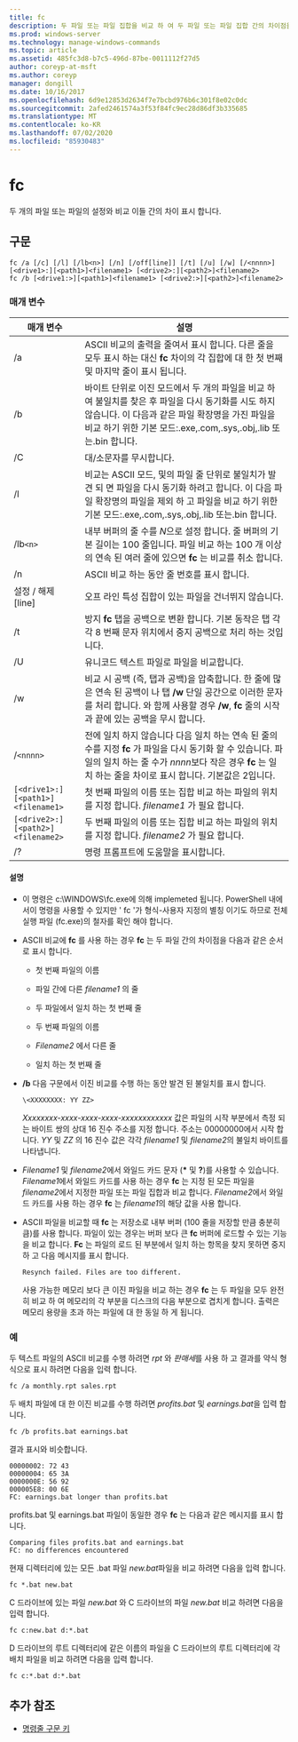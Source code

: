 ```yaml
---
title: fc
description: 두 파일 또는 파일 집합을 비교 하 여 두 파일 또는 파일 집합 간의 차이점을 표시 하는 fc 명령에 대 한 참조 문서입니다.
ms.prod: windows-server
ms.technology: manage-windows-commands
ms.topic: article
ms.assetid: 485fc3d8-b7c5-496d-87be-0011112f27d5
author: coreyp-at-msft
ms.author: coreyp
manager: dongill
ms.date: 10/16/2017
ms.openlocfilehash: 6d9e12853d2634f7e7bcbd976b6c301f8e02c0dc
ms.sourcegitcommit: 2afed2461574a3f53f84fc9ec28d86df3b335685
ms.translationtype: MT
ms.contentlocale: ko-KR
ms.lasthandoff: 07/02/2020
ms.locfileid: "85930483"
---
```

# <a name="fc"></a>fc

두 개의 파일 또는 파일의 설정와 비교 이들 간의 차이 표시 합니다.

## <a name="syntax"></a>구문

```
fc /a [/c] [/l] [/lb<n>] [/n] [/off[line]] [/t] [/u] [/w] [/<nnnn>] [<drive1>:][<path1>]<filename1> [<drive2>:][<path2>]<filename2>
fc /b [<drive1:>][<path1>]<filename1> [<drive2:>][<path2>]<filename2>
```

### <a name="parameters"></a>매개 변수

| 매개 변수 | 설명 |
| --------- | ----------- |
| /a | ASCII 비교의 출력을 줄여서 표시 합니다. 다른 줄을 모두 표시 하는 대신 **fc** 차이의 각 집합에 대 한 첫 번째 및 마지막 줄이 표시 됩니다. |
| /b | 바이트 단위로 이진 모드에서 두 개의 파일을 비교 하 여 불일치를 찾은 후 파일을 다시 동기화를 시도 하지 않습니다. 이 다음과 같은 파일 확장명을 가진 파일을 비교 하기 위한 기본 모드:.exe,.com,.sys,.obj,.lib 또는.bin 합니다. |
| /C | 대/소문자를 무시합니다. |
| /l | 비교는 ASCII 모드, 및의 파일 줄 단위로 불일치가 발견 되 면 파일을 다시 동기화 하려고 합니다. 이 다음 파일 확장명의 파일을 제외 하 고 파일을 비교 하기 위한 기본 모드:.exe,.com,.sys,.obj,.lib 또는.bin 합니다. |
| /lb`<n>` | 내부 버퍼의 줄 수를 *N*으로 설정 합니다. 줄 버퍼의 기본 길이는 100 줄입니다. 파일 비교 하는 100 개 이상의 연속 된 여러 줄에 있으면 **fc** 는 비교를 취소 합니다. |
| /n | ASCII 비교 하는 동안 줄 번호를 표시 합니다. |
| 설정 / 해제 [line] | 오프 라인 특성 집합이 있는 파일을 건너뛰지 않습니다. |
| /t | 방지 **fc** 탭을 공백으로 변환 합니다. 기본 동작은 탭 각각 8 번째 문자 위치에서 중지 공백으로 처리 하는 것입니다. |
| /U | 유니코드 텍스트 파일로 파일을 비교합니다. |
| /w | 비교 시 공백 (즉, 탭과 공백)을 압축합니다. 한 줄에 많은 연속 된 공백이 나 탭 **/w** 단일 공간으로 이러한 문자를 처리 합니다. 와 함께 사용할 경우 **/w**, **fc** 줄의 시작과 끝에 있는 공백을 무시 합니다. |
| /`<nnnn>` | 전에 일치 하지 않습니다 다음 일치 하는 연속 된 줄의 수를 지정 **fc** 가 파일을 다시 동기화 할 수 있습니다. 파일의 일치 하는 줄 수가 *nnnn*보다 작은 경우 **fc** 는 일치 하는 줄을 차이로 표시 합니다. 기본값은 2입니다. |
| `[<drive1>:][<path1>]<filename1>` | 첫 번째 파일의 이름 또는 집합 비교 하는 파일의 위치를 지정 합니다. *filename1* 가 필요 합니다. |
| `[<drive2>:][<path2>]<filename2>` | 두 번째 파일의 이름 또는 집합 비교 하는 파일의 위치를 지정 합니다. *filename2* 가 필요 합니다. |
| /? | 명령 프롬프트에 도움말을 표시합니다. |

#### <a name="remarks"></a>설명

- 이 명령은 c:\WINDOWS\fc.exe에 의해 implemeted 됩니다. PowerShell 내에서이 명령을 사용할 수 있지만 ' fc '가 형식-사용자 지정의 별칭 이기도 하므로 전체 실행 파일 (fc.exe)의 철자를 확인 해야 합니다.

- ASCII 비교에 **fc** 를 사용 하는 경우 **fc** 는 두 파일 간의 차이점을 다음과 같은 순서로 표시 합니다.

  - 첫 번째 파일의 이름

  - 파일 간에 다른 *filename1* 의 줄

  - 두 파일에서 일치 하는 첫 번째 줄

  - 두 번째 파일의 이름

  - *Filename2* 에서 다른 줄

  - 일치 하는 첫 번째 줄

- **/b** 다음 구문에서 이진 비교를 수행 하는 동안 발견 된 불일치를 표시 합니다.

    `\<XXXXXXXX: YY ZZ>`

    *Xxxxxxxx-xxxx-xxxx-xxxx-xxxxxxxxxxxx* 값은 파일의 시작 부분에서 측정 되는 바이트 쌍의 상대 16 진수 주소를 지정 합니다. 주소는 00000000에서 시작 합니다. *YY* 및 *ZZ* 의 16 진수 값은 각각 *filename1* 및 *filename2*의 불일치 바이트를 나타냅니다.

- *Filename1* 및 *filename2*에서 와일드 카드 문자 (**&#42;** 및 **?**)를 사용할 수 있습니다. *Filename1*에서 와일드 카드를 사용 하는 경우 **fc** 는 지정 된 모든 파일을 *filename2*에서 지정한 파일 또는 파일 집합과 비교 합니다. *Filename2*에서 와일드 카드를 사용 하는 경우 **fc** 는 *filename1*의 해당 값을 사용 합니다.

- ASCII 파일을 비교할 때 **fc** 는 저장소로 내부 버퍼 (100 줄을 저장할 만큼 충분히 큼)를 사용 합니다. 파일이 있는 경우는 버퍼 보다 큰 **fc** 버퍼에 로드할 수 있는 기능을 비교 합니다. **Fc** 는 파일의 로드 된 부분에서 일치 하는 항목을 찾지 못하면 중지 하 고 다음 메시지를 표시 합니다.

    `Resynch failed. Files are too different.`

    사용 가능한 메모리 보다 큰 이진 파일을 비교 하는 경우 **fc** 는 두 파일을 모두 완전히 비교 하 여 메모리의 각 부분을 디스크의 다음 부분으로 겹치게 합니다. 출력은 메모리 용량을 초과 하는 파일에 대 한 동일 하 게 됩니다.

### <a name="examples"></a>예

두 텍스트 파일의 ASCII 비교를 수행 하려면 *rpt* 와 *판매세*를 사용 하 고 결과를 약식 형식으로 표시 하려면 다음을 입력 합니다.

```
fc /a monthly.rpt sales.rpt
```

두 배치 파일에 대 한 이진 비교를 수행 하려면 *profits.bat* 및 *earnings.bat*을 입력 합니다.

```
fc /b profits.bat earnings.bat
```

결과 표시와 비슷합니다.

```
00000002: 72 43
00000004: 65 3A
0000000E: 56 92
000005E8: 00 6E
FC: earnings.bat longer than profits.bat
```

profits.bat 및 earnings.bat 파일이 동일한 경우 **fc** 는 다음과 같은 메시지를 표시 합니다.

```
Comparing files profits.bat and earnings.bat
FC: no differences encountered
```

현재 디렉터리에 있는 모든 .bat 파일 *new.bat*파일을 비교 하려면 다음을 입력 합니다.

```
fc *.bat new.bat
```

C 드라이브에 있는 파일 *new.bat* 와 C 드라이브의 파일 *new.bat* 비교 하려면 다음을 입력 합니다.

```
fc c:new.bat d:*.bat
```

D 드라이브의 루트 디렉터리에 같은 이름의 파일을 C 드라이브의 루트 디렉터리에 각 배치 파일을 비교 하려면 다음을 입력 합니다.

```
fc c:*.bat d:*.bat
```

## <a name="additional-references"></a>추가 참조

- [명령줄 구문 키](command-line-syntax-key.md)

